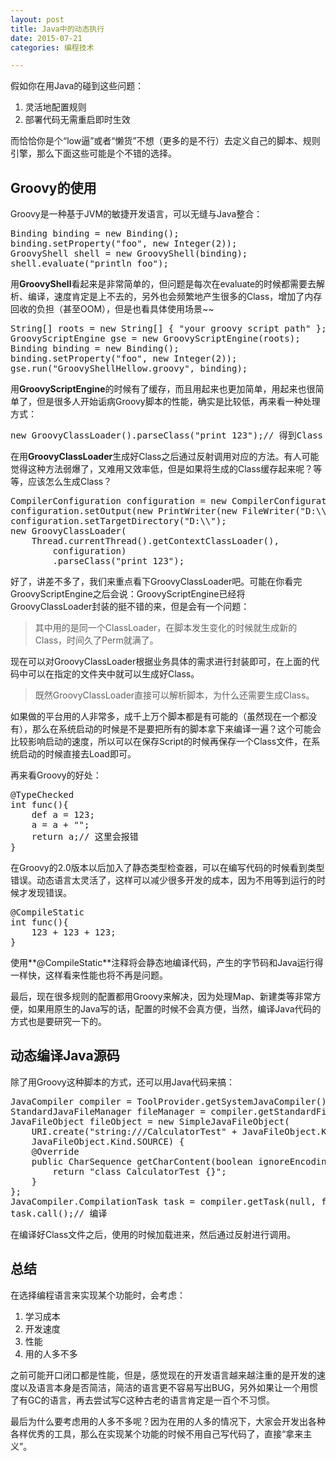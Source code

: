 ```yaml
---
layout: post
title: Java中的动态执行
date: 2015-07-21
categories: 编程技术

---
```


假如你在用Java的碰到这些问题：

1. 灵活地配置规则
2. 部署代码无需重启即时生效

而恰恰你是个“low逼”或者“懒货”不想（更多的是不行）去定义自己的脚本、规则引擎，那么下面这些可能是个不错的选择。

## Groovy的使用

Groovy是一种基于JVM的敏捷开发语言，可以无缝与Java整合：

<pre class="prettyprint">
Binding binding = new Binding();
binding.setProperty("foo", new Integer(2));
GroovyShell shell = new GroovyShell(binding);
shell.evaluate("println foo");
</pre>

用**GroovyShell**看起来是非常简单的，但问题是每次在evaluate的时候都需要去解析、编译，速度肯定是上不去的，另外也会频繁地产生很多的Class，增加了内存回收的负担（甚至OOM），但是也看具体使用场景~~

<pre class="prettyprint">
String[] roots = new String[] { "your groovy script path" };
GroovyScriptEngine gse = new GroovyScriptEngine(roots);
Binding binding = new Binding();
binding.setProperty("foo", new Integer(2));
gse.run("GroovyShellHellow.groovy", binding);
</pre>

用**GroovyScriptEngine**的时候有了缓存，而且用起来也更加简单，用起来也很简单了，但是很多人开始诟病Groovy脚本的性能，确实是比较低，再来看一种处理方式：

<pre class="prettyprint">
new GroovyClassLoader().parseClass("print 123");// 得到Class
</pre>

在用**GroovyClassLoader**生成好Class之后通过反射调用对应的方法。有人可能觉得这种方法弱爆了，又难用又效率低，但是如果将生成的Class缓存起来呢？等等，应该怎么生成Class？

<pre class="prettyprint">
CompilerConfiguration configuration = new CompilerConfiguration();
configuration.setOutput(new PrintWriter(new FileWriter("D:\\a")));
configuration.setTargetDirectory("D:\\");
new GroovyClassLoader(
    Thread.currentThread().getContextClassLoader(),
        configuration)
        .parseClass("print 123");
</pre>

好了，讲差不多了，我们来重点看下GroovyClassLoader吧。可能在你看完GroovyScriptEngine之后会说：GroovyScriptEngine已经将GroovyClassLoader封装的挺不错的来，但是会有一个问题：

> 其中用的是同一个ClassLoader，在脚本发生变化的时候就生成新的Class，时间久了Perm就满了。

现在可以对GroovyClassLoader根据业务具体的需求进行封装即可，在上面的代码中可以在指定的文件夹中就可以生成好Class。

> 既然GroovyClassLoader直接可以解析脚本，为什么还需要生成Class。

如果做的平台用的人非常多，成千上万个脚本都是有可能的（虽然现在一个都没有），那么在系统启动的时候是不是要把所有的脚本拿下来编译一遍？这个可能会比较影响启动的速度，所以可以在保存Script的时候再保存一个Class文件，在系统启动的时候直接去Load即可。

再来看Groovy的好处：

<pre class="prettyprint">
@TypeChecked
int func(){
    def a = 123;
    a = a + "";
    return a;// 这里会报错
}
</pre>

在Groovy的2.0版本以后加入了静态类型检查器，可以在编写代码的时候看到类型错误。动态语言太灵活了，这样可以减少很多开发的成本，因为不用等到运行的时候才发现错误。

<pre class="prettyprint">
@CompileStatic
int func(){
    123 + 123 + 123;
}
</pre>

使用**@CompileStatic**注释将会静态地编译代码，产生的字节码和Java运行得一样快，这样看来性能也将不再是问题。

最后，现在很多规则的配置都用Groovy来解决，因为处理Map、新建类等非常方便，如果用原生的Java写的话，配置的时候不会真方便，当然，编译Java代码的方式也是要研究一下的。

## 动态编译Java源码

除了用Groovy这种脚本的方式，还可以用Java代码来搞：

<pre class="prettyprint">
JavaCompiler compiler = ToolProvider.getSystemJavaCompiler();
StandardJavaFileManager fileManager = compiler.getStandardFileManager(null, null, null);
JavaFileObject fileObject = new SimpleJavaFileObject(
    URI.create("string:///CalculatorTest" + JavaFileObject.Kind.SOURCE.extension),
    JavaFileObject.Kind.SOURCE) {
    @Override
    public CharSequence getCharContent(boolean ignoreEncodingErrors) throws IOException {
        return "class CalculatorTest {}";
    }
};
JavaCompiler.CompilationTask task = compiler.getTask(null, fileManager, null, null, null, Arrays.asList(fileObject));
task.call();// 编译
</pre>

在编译好Class文件之后，使用的时候加载进来，然后通过反射进行调用。

## 总结

在选择编程语言来实现某个功能时，会考虑：

1. 学习成本
2. 开发速度
3. 性能
4. 用的人多不多

之前可能开口闭口都是性能，但是，感觉现在的开发语言越来越注重的是开发的速度以及语言本身是否简洁，简洁的语言更不容易写出BUG，另外如果让一个用惯了有GC的语言，再去尝试写C这种古老的语言肯定是一百个不习惯。

最后为什么要考虑用的人多不多呢？因为在用的人多的情况下，大家会开发出各种各样优秀的工具，那么在实现某个功能的时候不用自己写代码了，直接“拿来主义”。